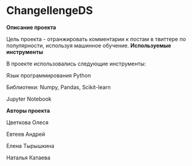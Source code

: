 # ChangellengeDS
**Описание проекта**


Цель проекта - отранжировать комментарии к постам в твиттере по популярности, используя машинное обучение.
**Используемые инструменты**


В проекте использовались следующие инструменты:


Язык программирования Python


Библиотеки: Numpy, Pandas, Scikit-learn


Jupyter Notebook

**Авторы проекта**


Цветкова Олеся


Евтеев Андрей


Елена Тырышкина


Наталья Катаева
